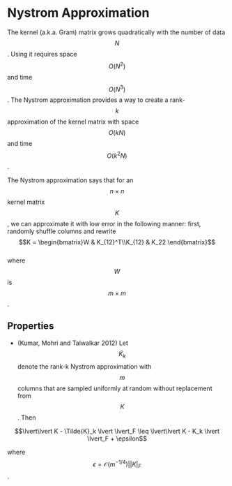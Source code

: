 # Nystrom Approximation

The kernel (a.k.a. Gram) matrix grows quadratically with the number of data $$N$$. Using it 
requires space $$O(N^2)$$ and time $$O(N^3)$$. The Nystrom approximation
provides a way to create a rank-$$k$$ approximation of the kernel matrix with space
$$O(kN)$$ and time $$O(k^2N)$$.


The Nystrom approximation says that for an $$n \times n$$ kernel matrix $$K$$,
we can approximate it with low error in the following manner: first,
randomly shuffle columns and rewrite $$K = \begin{bmatrix}W & K_{12}^T\\K_{12} & K_22 \end{bmatrix}$$  
where $$W$$ is $$m \times m$$.

## Properties

- (Kumar, Mohri and Talwalkar 2012) Let $$\tilde{K}_k$$ denote the rank-k
  Nystrom approximation with $$m$$ columns that are sampled uniformly at random without replacement
  from $$K$$. Then 

$$\lvert\lvert K - \Tilde{K}_k \lvert \lvert_F \leq \lvert\lvert K - K_k \lvert \lvert_F + \epsilon$$

where $$\epsilon = \mathcal{O}(m^{-1/4}) \lvert \lvert K \lvert_F $$.